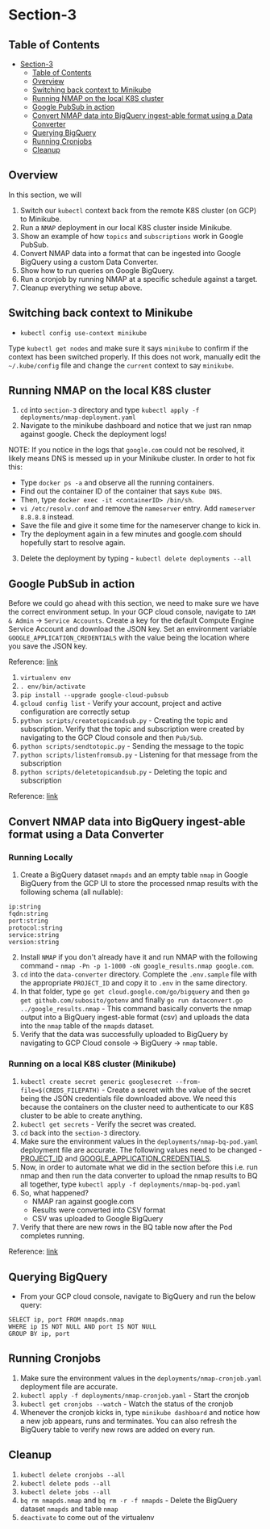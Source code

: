 # Section-3

## Table of Contents

<!-- TOC -->

- [Section-3](#section-3)
    - [Table of Contents](#table-of-contents)
    - [Overview](#overview)
    - [Switching back context to Minikube](#switching-back-context-to-minikube)
    - [Running NMAP on the local K8S cluster](#running-nmap-on-the-local-k8s-cluster)
    - [Google PubSub in action](#google-pubsub-in-action)
    - [Convert NMAP data into BigQuery ingest-able format using a Data Converter](#convert-nmap-data-into-bigquery-ingest-able-format-using-a-data-converter)
    - [Querying BigQuery](#querying-bigquery)
    - [Running Cronjobs](#running-cronjobs)
    - [Cleanup](#cleanup)

<!-- /TOC -->

## Overview
In this section, we will
1. Switch our `kubectl` context back from the remote K8S cluster (on GCP) to Minikube.
2. Run a `NMAP` deployment in our local K8S cluster inside Minikube.
3. Show an example of how `topics` and `subscriptions` work in Google PubSub.
4. Convert NMAP data into a format that can be ingested into Google BigQuery using a custom Data Converter.
5. Show how to run queries on Google BigQuery.
6. Run a cronjob by running NMAP at a specific schedule against a target.
7. Cleanup everything we setup above.


## Switching back context to Minikube

* `kubectl config use-context minikube`

Type `kubectl get nodes` and make sure it says `minikube` to confirm if the context has been switched properly. If this does not work, manually edit the `~/.kube/config` file and change the `current` context to say `minikube`.

## Running NMAP on the local K8S cluster

1. `cd` into `section-3` directory and type `kubectl apply -f deployments/nmap-deployment.yaml`
2. Navigate to the minikube dashboard and notice that we just ran nmap against google. Check the deployment logs!

NOTE: If you notice in the logs that `google.com` could not be resolved, it likely means DNS is messed up in your Minikube cluster. In order to hot fix this:

* Type `docker ps -a` and observe all the running containers.
* Find out the container ID of the container that says `Kube DNS`.
* Then, type `docker exec -it <containerID> /bin/sh`.
* `vi /etc/resolv.conf` and remove the `nameserver` entry. Add `nameserver 8.8.8.8` instead.
* Save the file and give it some time for the nameserver change to kick in.
* Try the deployment again in a few minutes and google.com should hopefully start to resolve again.

3. Delete the deployment by typing - `kubectl delete deployments --all`

## Google PubSub in action
Before we could go ahead with this section, we need to make sure we have the correct environment setup. In your GCP cloud console, navigate to `IAM & Admin` -> `Service Accounts`. Create a key for the default Compute Engine Service Account and download the JSON key. Set an environment variable `GOOGLE_APPLICATION_CREDENTIALS` with the value being the location where you save the JSON key.

Reference: [link](https://developers.google.com/identity/protocols/application-default-credentials)

1. `virtualenv env`
2. `. env/bin/activate`
3. `pip install --upgrade google-cloud-pubsub`
4. `gcloud config list` - Verify your account, project and active configuration are correctly setup
5. `python scripts/createtopicandsub.py` - Creating the topic and subscription. Verify that the topic and subscription were created by navigating to the GCP Cloud console and then `Pub/Sub`.
6. `python scripts/sendtotopic.py` - Sending the message to the topic
7. `python scripts/listenfromsub.py` - Listening for that message from the subscription
8. `python scripts/deletetopicandsub.py` - Deleting the topic and subscription

Reference: [link](https://cloud.google.com/pubsub/docs/reference/libraries#client-libraries-install-python)

## Convert NMAP data into BigQuery ingest-able format using a Data Converter

### Running Locally
1. Create a BigQuery dataset `nmapds` and an empty table `nmap` in Google BigQuery from the GCP UI to store the processed nmap results with the following schema (all nullable):
```
ip:string
fqdn:string
port:string
protocol:string
service:string
version:string
```
2. Install `NMAP` if you don't already have it and run NMAP with the following command - `nmap -Pn -p 1-1000 -oN google_results.nmap google.com`.
3. `cd` into the `data-converter` directory. Complete the `.env.sample` file with the appropriate `PROJECT_ID` and copy it to `.env` in the same directory.
4. In that folder, type `go get cloud.google.com/go/bigquery` and then `go get github.com/subosito/gotenv` and finally `go run dataconvert.go ../google_results.nmap` - This command basically converts the nmap output into a BigQuery ingest-able format (csv) and uploads the data into the `nmap` table of the `nmapds` dataset.
5. Verify that the data was successfully uploaded to BigQuery by navigating to GCP Cloud console -> BigQuery -> `nmap` table.

### Running on a local K8S cluster (Minikube)
1. `kubectl create secret generic googlesecret --from-file=$(CREDS_FILEPATH)` - Create a secret with the value of the secret being the JSON credentials file downloaded above. We need this because the containers on the cluster need to authenticate to our K8S cluster to be able to create anything.
2. `kubectl get secrets` - Verify the secret was created.
3. `cd` back into the `section-3` directory.
4. Make sure the environment values in the `deployments/nmap-bq-pod.yaml` deployment file are accurate. The following values need to be changed - [PROJECT_ID](https://github.com/devsecops/defcon-workshop/blob/master/section-3/deployments/nmap-bq-pod.yaml#L14) and [GOOGLE_APPLICATION_CREDENTIALS](https://github.com/devsecops/defcon-workshop/blob/master/section-3/deployments/nmap-bq-pod.yaml#L20).
5. Now, in order to automate what we did in the section before this i.e. run nmap and then run the data converter to upload the nmap results to BQ all together, type `kubectl apply -f deployments/nmap-bq-pod.yaml`
6. So, what happened?
    * NMAP ran against google.com
    * Results were converted into CSV format
    * CSV was uploaded to Google BigQuery
7. Verify that there are new rows in the BQ table now after the Pod completes running.

Reference: [link](https://github.com/maaaaz/nmaptocsv)


## Querying BigQuery

* From your GCP cloud console, navigate to BigQuery and run the below query:
```
SELECT ip, port FROM nmapds.nmap
WHERE ip IS NOT NULL AND port IS NOT NULL
GROUP BY ip, port
```

## Running Cronjobs

1. Make sure the environment values in the `deployments/nmap-cronjob.yaml` deployment file are accurate.
2. `kubectl apply -f deployments/nmap-cronjob.yaml` - Start the cronjob
3. `kubectl get cronjobs --watch` - Watch the status of the cronjob
4. Whenever the cronjob kicks in, type `minikube dashboard` and notice how a new job appears, runs and terminates. You can also refresh the BigQuery table to verify new rows are added on every run.

## Cleanup
1. `kubectl delete cronjobs --all`
2. `kubectl delete pods --all`
3. `kubectl delete jobs --all`
4. `bq rm nmapds.nmap` and `bq rm -r -f nmapds` - Delete the BigQuery dataset `nmapds` and table `nmap`
5. `deactivate` to come out of the virtualenv
